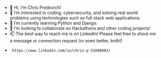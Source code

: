 - 👋 Hi, I’m Chris Predovich!
- 👀 I’m interested in coding, cybersecurity, and solving real world problems using technologies such as full stack web applications.
- 🌱 I’m currently learning Python and Django.
- 💞️ I’m looking to collaborate on Hackathons and other coding projects!
- 📫 The best way to reach me is on LinkedIn! Please feel free to shoot me a message or connection request (or even better, both!)
-      https://www.linkedin.com/in/chris-p-51600683/

<!---
cwpredovich/cwpredovich is a ✨ special ✨ repository because its `README.md` (this file) appears on your GitHub profile.
You can click the Preview link to take a look at your changes.
--->
